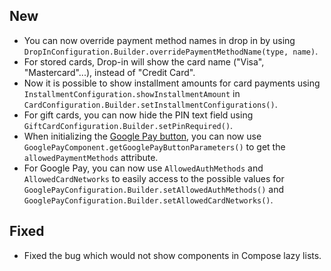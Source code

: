 [//]: # (This file will be used for the release notes on GitHub when publishing.)
[//]: # (Types of changes: `Breaking changes` `New` `Added` `Changed` `Deprecated` `Removed` `Fixed`)
[//]: # (Example:)
[//]: # (## Added)
[//]: # ( - New payment method)
[//]: # (## Changed)
[//]: # ( - DropIn service's package changed from `com.adyen.dropin` to `com.adyen.dropin.services`)
[//]: # (## Deprecated)
[//]: # ( - Configurations public constructor are deprecated, please use each Configuration's builder to make a Configuration object)

## New
- You can now override payment method names in drop in by using `DropInConfiguration.Builder.overridePaymentMethodName(type, name)`.
- For stored cards, Drop-in will show the card name ("Visa", "Mastercard"...), instead of "Credit Card".
- Now it is possible to show installment amounts for card payments using `InstallmentConfiguration.showInstallmentAmount` in `CardConfiguration.Builder.setInstallmentConfigurations()`.
- For gift cards, you can now hide the PIN text field using `GiftCardConfiguration.Builder.setPinRequired()`.
- When initializing the [Google Pay button](https://docs.adyen.com/payment-methods/google-pay/android-component/#2-show-the-google-pay-button), you can now use `GooglePayComponent.getGooglePayButtonParameters()` to get the `allowedPaymentMethods` attribute.
- For Google Pay, you can now use `AllowedAuthMethods` and `AllowedCardNetworks` to easily access to the possible values for `GooglePayConfiguration.Builder.setAllowedAuthMethods()` and `GooglePayConfiguration.Builder.setAllowedCardNetworks()`.

## Fixed
- Fixed the bug which would not show components in Compose lazy lists.
